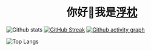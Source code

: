<h1 align="center">你好🌌我是<a href="https://twitter.com/universesaurora">浮枕</a></h1>

![Github stats](https://github-readme-stats.vercel.app/api?username=universesaurora&show_icons=true&theme=buefy)
[![GitHub Streak](https://github-readme-streak-stats.herokuapp.com/?user=universesaurora)](https://git.io/streak-stats)
[![Github activity graph](https://github-readme-activity-graph.vercel.app/graph?username=universesaurora&theme=minimal)](https://github.com/ashutosh00710/github-readme-activity-graph)

![Top Langs](https://github-readme-stats.vercel.app/api/top-langs/?username=universesaurora&layout=compact&theme=buefy)
